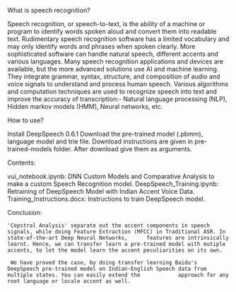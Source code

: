 What is speech recognition?

  Speech recognition, or speech-to-text, is the ability of a machine or program to identify words spoken aloud and convert them into readable text. 
  Rudimentary speech recognition software has a limited vocabulary and may only identify words and phrases when spoken clearly.
  More sophisticated software can handle natural speech, different accents and various languages.
  Many speech recognition applications and devices are available, but the more advanced solutions use AI and machine learning. 
  They integrate grammar, syntax, structure, and composition of audio and voice signals to understand and process human speech.
  Various algorithms and computation techniques are used to recognize speech into text and improve the accuracy of transcription:-
    Natural language processing (NLP),
    Hidden markov models (HMM),
    Neural networks, etc.
  
How to use?
 
  Install DeepSpeech 0.6.1
  Download the pre-trained model (.pbmm), language model and trie file.
  Download instructions are given in pre-trained-models folder. 
  After download give them as arguments.
  
Contents:
  
  vui_notebook.ipynb: DNN Custom Models and Comparative Analysis to make a custom Speech Recognition model.
  DeepSpeech_Training.ipynb: Retraining of DeepSpeech Model with Indian Accent Voice Data.
  Training_Instructions.docx: Instructions to train DeepSpeech model.
  
Conclusion:
   
    'Cepstral Analysis' separate out the accent components in speech signals, while doing Feature Extraction (MFCC) in Traditional ASR. In state-of-the-art Deep Neural Networks,      features are intrinsically learnt. Hence, we can transfer learn a pre-trained model with mutiple accents, to let the model learn the accent peculiarities on its own.

     We have proved the case, by doing transfer learning Baidu's DeepSpeech pre-trained model on Indian-English Speech data from multiple states. You can easily extend the            approach for any root language or locale accent as well.

  
  
